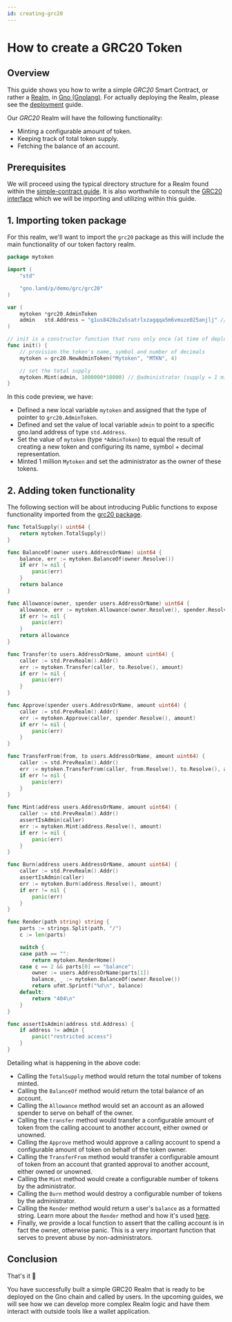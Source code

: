 ```yaml
---
id: creating-grc20
---
```


# How to create a GRC20 Token

## Overview

This guide shows you how to write a simple _GRC20_ Smart Contract, or rather a [Realm](../explanation/realms.md), in [Gno (Gnolang)](../explanation/gno-language.md). For actually deploying the Realm, please see the [deployment](deploy.md) guide.

Our _GRC20_ Realm will have the following functionality:

- Minting a configurable amount of token.
- Keeping track of total token supply.
- Fetching the balance of an account.

## Prerequisites

We will proceed using the typical directory structure for a Realm found within the [simple-contract guide](simple-contract.md). It is also worthwhile to consult the [GRC20 interface](../../examples/gno.land/p/demo/grc/grc20/igrc20.gno) which we will be importing and utilizing within this guide.

## 1. Importing token package
For this realm, we'll want to import the `grc20` package as this will include the main functionality of our token factory realm.

[embedmd]:# (../assets/how-to-guides/creating-grc20/mytoken-1.gno go)
```go
package mytoken

import (
	"std"

	"gno.land/p/demo/grc/grc20"
)

var (
	mytoken *grc20.AdminToken
	admin   std.Address = "g1us8428u2a5satrlxzagqqa5m6vmuze025anjlj" // set admin account
)

// init is a constructor function that runs only once (at time of deployment)
func init() {
	// provision the token's name, symbol and number of decimals
	mytoken = grc20.NewAdminToken("Mytoken", "MTKN", 4)

	// set the total supply
	mytoken.Mint(admin, 1000000*10000) // @administrator (supply = 1 million)
}
```

In this code preview, we have:
- Defined a new local variable `mytoken` and assigned that the type of pointer to `grc20.AdminToken`.
- Defined and set the value of local variable `admin` to point to a specific gno.land address of type `std.Address`.
- Set the value of `mytoken` (type `*AdminToken`) to equal the result of creating a new token and configuring its name, symbol + decimal representation.
- Minted 1 million `Mytoken` and set the administrator as the owner of these tokens.

## 2. Adding token functionality

The following section will be about introducing Public functions to expose functionality imported from the [grc20 package](../../examples/gno.land/p/demo/grc/grc20).

[embedmd]:# (../assets/how-to-guides/creating-grc20/mytoken-2.gno go)
```go
func TotalSupply() uint64 {
	return mytoken.TotalSupply()
}

func BalanceOf(owner users.AddressOrName) uint64 {
	balance, err := mytoken.BalanceOf(owner.Resolve())
	if err != nil {
		panic(err)
	}
	return balance
}

func Allowance(owner, spender users.AddressOrName) uint64 {
	allowance, err := mytoken.Allowance(owner.Resolve(), spender.Resolve())
	if err != nil {
		panic(err)
	}
	return allowance
}

func Transfer(to users.AddressOrName, amount uint64) {
	caller := std.PrevRealm().Addr()
	err := mytoken.Transfer(caller, to.Resolve(), amount)
	if err != nil {
		panic(err)
	}
}

func Approve(spender users.AddressOrName, amount uint64) {
	caller := std.PrevRealm().Addr()
	err := mytoken.Approve(caller, spender.Resolve(), amount)
	if err != nil {
		panic(err)
	}
}

func TransferFrom(from, to users.AddressOrName, amount uint64) {
	caller := std.PrevRealm().Addr()
	err := mytoken.TransferFrom(caller, from.Resolve(), to.Resolve(), amount)
	if err != nil {
		panic(err)
	}
}

func Mint(address users.AddressOrName, amount uint64) {
	caller := std.PrevRealm().Addr()
	assertIsAdmin(caller)
	err := mytoken.Mint(address.Resolve(), amount)
	if err != nil {
		panic(err)
	}
}

func Burn(address users.AddressOrName, amount uint64) {
	caller := std.PrevRealm().Addr()
	assertIsAdmin(caller)
	err := mytoken.Burn(address.Resolve(), amount)
	if err != nil {
		panic(err)
	}
}

func Render(path string) string {
	parts := strings.Split(path, "/")
	c := len(parts)

	switch {
	case path == "":
		return mytoken.RenderHome()
	case c == 2 && parts[0] == "balance":
		owner := users.AddressOrName(parts[1])
		balance, _ := mytoken.BalanceOf(owner.Resolve())
		return ufmt.Sprintf("%d\n", balance)
	default:
		return "404\n"
	}
}

func assertIsAdmin(address std.Address) {
	if address != admin {
		panic("restricted access")
	}
}
```

Detailing what is happening in the above code:
- Calling the `TotalSupply` method would return the total number of tokens minted.
- Calling the `BalanceOf` method would return the total balance of an account.
- Calling the `Allowance` method would set an account as an allowed spender to serve on behalf of the owner.
- Calling the `transfer` method would transfer a configurable amount of token from the calling account to another account, either owned or unowned.
- Calling the `Approve` method would approve a calling account to spend a configurable amount of token on behalf of the token owner.
- Calling the `TransferFrom` method would transfer a configurable amount of token from an account that granted approval to another account, either owned or unowned.
- Calling the `Mint` method would create a configurable number of tokens by the administrator.
- Calling the `Burn` method would destroy a configurable number of tokens by the administrator.
- Calling the `Render` method would return a user's `balance` as a formatted string. Learn more about the `Render`
  method and how it's used [here](../explanation/realms.md).
- Finally, we provide a local function to assert that the calling account is in fact the owner, otherwise panic. This is a very important function that serves to prevent abuse by non-administrators.

## Conclusion

That's it 🎉

You have successfully built a simple GRC20 Realm that is ready to be deployed on the Gno chain and called by users.
In the upcoming guides, we will see how we can develop more complex Realm logic and have them interact with outside tools like a wallet application.
